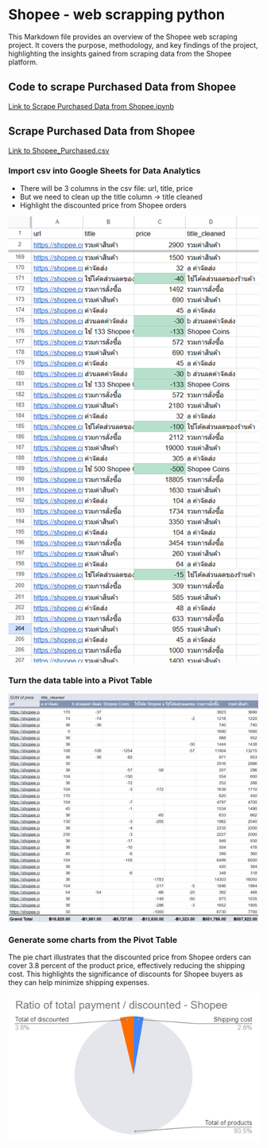 # Shopee - web scrapping python

This Markdown file provides an overview of the Shopee web scraping project. It covers the purpose, methodology, and key findings of the project, highlighting the insights gained from scraping data from the Shopee platform.

## Code to scrape Purchased Data from Shopee

[Link to Scrape Purchased Data from Shopee.ipynb](Scrape%20Purchased%20Data%20from%20Shopee.ipynb)

## Scrape Purchased Data from Shopee

[Link to Shopee_Purchased.csv](./Shopee_Purchased.csv)

### Import csv into Google Sheets for Data Analytics

- There will be 3 columns in the csv file: url, title, price
- But we need to clean up the title column -> title cleaned
- Highlight the discounted price from Shopee orders

![import csv into Google Sheets for Data Analytics](./img/image.png)

### Turn the data table into a Pivot Table

![turn the data table into a Pivot Table](./img/image-1.png)

### Generate some charts from the Pivot Table

The pie chart illustrates that the discounted price from Shopee orders can cover 3.8 percent of the product price, effectively reducing the shipping cost.
This highlights the significance of discounts for Shopee buyers as they can help minimize shipping expenses.

![generate some charts from the Pivot Table](./img/image-3.png)

